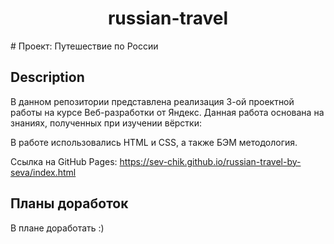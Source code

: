 <h1 align="center">russian-travel</h1>
# Проект: Путешествие по России

## Description

В данном репозитории представлена реализация 3-ой проектной работы на курсе Веб-разработки от Яндекс.
Данная работа основана на знаниях, полученных при изучении вёрстки:


В работе использовались HTML и CSS, а также БЭМ методология.

Ссылка на GitHub Pages: https://sev-chik.github.io/russian-travel-by-seva/index.html 

## Планы доработок

В плане доработать :)
